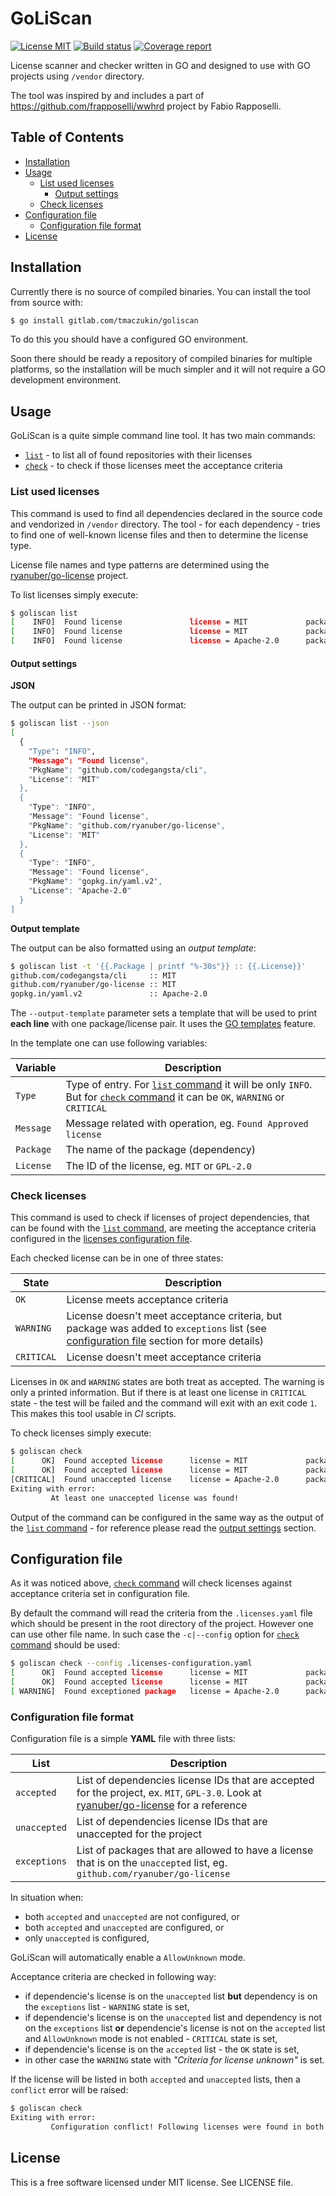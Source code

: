 # GoLiScan

[![License MIT](https://img.shields.io/badge/license-MIT-blue.svg)](https://gitlab.com/tmaczukin/goligen/raw/master/LICENSE)
[![Build status](https://gitlab.com/tmaczukin/goliscan/badges/master/build.svg)](https://gitlab.com/tmaczukin/goligen/commits/master)
[![Coverage report](https://gitlab.com/tmaczukin/goliscan/badges/master/coverage.svg)](https://gitlab.com/tmaczukin/goliscan/commits/master)

License scanner and checker written in GO and designed to use with
GO projects using `/vendor` directory.

The tool was inspired by and includes a part of https://github.com/frapposelli/wwhrd
project by Fabio Rapposelli.

<!-- START doctoc generated TOC please keep comment here to allow auto update -->
<!-- DON'T EDIT THIS SECTION, INSTEAD RE-RUN doctoc TO UPDATE -->
## Table of Contents

- [Installation](#installation)
- [Usage](#usage)
  - [List used licenses](#list-used-licenses)
    - [Output settings](#output-settings)
  - [Check licenses](#check-licenses)
- [Configuration file](#configuration-file)
  - [Configuration file format](#configuration-file-format)
- [License](#license)

<!-- END doctoc generated TOC please keep comment here to allow auto update -->

## Installation

Currently there is no source of compiled binaries. You can install the tool from source
with:

```bash
$ go install gitlab.com/tmaczukin/goliscan
```

To do this you should have a configured GO environment.

Soon there should be ready a repository of compiled binaries for multiple platforms, so the installation will be much
simpler and it will not require a GO development environment.

## Usage

GoLiScan is a quite simple command line tool. It has two main commands:

- [`list`][list-command] - to list all of found repositories with their licenses
- [`check`][check-command] - to check if those licenses meet the acceptance criteria

### List used licenses

This command is used to find all dependencies declared in the source code
and vendorized in `/vendor` directory. The tool - for each dependency -
tries to find one of well-known license files and then to determine
the license type.

License file names and type patterns are determined using the
[ryanuber/go-license][go-license] project.

To list licenses simply execute:

```bash
$ goliscan list
[    INFO]  Found license               license = MIT             package = github.com/codegangsta/cli
[    INFO]  Found license               license = MIT             package = github.com/ryanuber/go-license
[    INFO]  Found license               license = Apache-2.0      package = gopkg.in/yaml.v2
```

#### Output settings

**JSON**

The output can be printed in JSON format:

```bash
$ goliscan list --json
[
  {
    "Type": "INFO",
    "Message": "Found license",
    "PkgName": "github.com/codegangsta/cli",
    "License": "MIT"
  },
  {
    "Type": "INFO",
    "Message": "Found license",
    "PkgName": "github.com/ryanuber/go-license",
    "License": "MIT"
  },
  {
    "Type": "INFO",
    "Message": "Found license",
    "PkgName": "gopkg.in/yaml.v2",
    "License": "Apache-2.0"
  }
]
```

**Output template**

The output can be also formatted using an _output template_:

```bash
$ goliscan list -t '{{.Package | printf "%-30s"}} :: {{.License}}'
github.com/codegangsta/cli     :: MIT
github.com/ryanuber/go-license :: MIT
gopkg.in/yaml.v2               :: Apache-2.0
```

The `--output-template` parameter sets a template that will be used to
print **each line** with one package/license pair. It uses 
the [GO templates][go-templates] feature.

In the template one can use following variables:

| Variable  | Description                                                                                                               |
|-----------|---------------------------------------------------------------------------------------------------------------------------|
| `Type`    | Type of entry. For [`list` command][list-command] it will be only `INFO`. But for [`check` command][check-command] it can be `OK`, `WARNING` or `CRITICAL` |
| `Message` | Message related with operation, eg. `Found Approved license`                                                              |
| `Package` | The name of the package (dependency)                                                                                      |
| `License` | The ID of the license, eg. `MIT` or `GPL-2.0`                                                                             |

### Check licenses

This command is used to check if licenses of project dependencies, that
can be found with the [`list` command][list-command], are meeting the
acceptance criteria configured in the [licenses configuration file][configuration-file].

Each checked license can be in one of three states:

| State      | Description                                 |
|------------|---------------------------------------------|
| `OK`       | License meets acceptance criteria           |
| `WARNING`  | License doesn't meet acceptance criteria, but package was added to `exceptions` list (see [configuration file][configuration-file] section for more details) |
| `CRITICAL` | License doesn't meet acceptance criteria    |

Licenses in `OK` and `WARNING` states are both treat as accepted. The
warning is only a printed information. But if there is at least one
license in `CRITICAL` state - the test will be failed and the command
will exit with an exit code `1`. This makes this tool usable in _CI_
scripts.

To check licenses simply execute:

```bash
$ goliscan check
[      OK]  Found accepted license      license = MIT             package = github.com/codegangsta/cli
[      OK]  Found accepted license      license = MIT             package = github.com/ryanuber/go-license
[CRITICAL]  Found unaccepted license    license = Apache-2.0      package = gopkg.in/yaml.v2
Exiting with error:
         At least one unaccepted license was found!
```

Output of the command can be configured in the same way as the output
of the [`list` command][list-command] - for reference please read
the [output settings][output-settings] section.

## Configuration file

As it was noticed above, [`check` command][check-command] will check
licenses against acceptance criteria set in configuration file.

By default the command will read the criteria from the `.licenses.yaml`
file which should be present in the root directory of the project.
However one can use other file name. In such case the `-c|--config` option
for [`check` command][check-command] should be used:

```bash
$ goliscan check --config .licenses-configuration.yaml
[      OK]  Found accepted license      license = MIT             package = github.com/codegangsta/cli
[      OK]  Found accepted license      license = MIT             package = github.com/ryanuber/go-license
[ WARNING]  Found exceptioned package   license = Apache-2.0      package = gopkg.in/yaml.v2
```

### Configuration file format

Configuration file is a simple **YAML** file with three lists:

| List         | Description |
|--------------|-------------|
| `accepted`   | List of dependencies license IDs that are accepted for the project, ex. `MIT`, `GPL-3.0`. Look at [ryanuber/go-license][go-license] for a reference |
| `unaccepted` | List of dependencies license IDs that are unaccepted for the project |
| `exceptions` | List of packages that are allowed to have a license that is on the `unaccepted` list, eg. `github.com/ryanuber/go-license` |

In situation when:
- both `accepted` and `unaccepted` are not configured, or
- both `accepted` and `unaccepted` are configured, or
- only `unaccepted` is configured,

GoLiScan will automatically enable a `AllowUnknown` mode.

Acceptance criteria are checked in following way:
- if dependencie's license is on the `unaccepted` list **but** dependency 
  is on the `exceptions` list - `WARNING` state is set,
- if dependencie's license is on the `unaccepted` list and dependency 
  is not on the `exceptions` list **or** dependencie's license is not
  on the `accepted` list and `AllowUnknown` mode is not enabled - `CRITICAL`
  state is set,
- if dependencie's license is on the `accepted` list - the `OK` state
  is set,
- in other case the `WARNING` state with _"Criteria for license unknown"_
  is set.

If the license will be listed in both `accepted` and `unaccepted` lists,
then a `conflict` error will be raised:

```bash
$ goliscan check
Exiting with error:
         Configuration conflict! Following licenses were found in both `accepted` and `unaccepted` lists: MIT
```


## License

This is a free software licensed under MIT license. See LICENSE file.

[list-command]: #list-used-licenses
[check-command]: #check-licenses
[configuration-file]: #configuration-file
[output-settings]: #output-settings

[go-templates]: https://golang.org/pkg/text/template/
[go-license]: https://github.com/ryanuber/go-license
